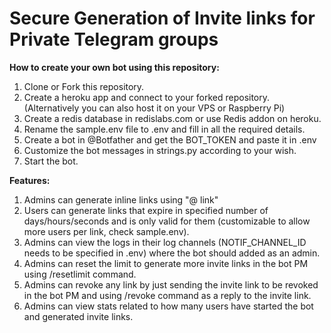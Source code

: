 # Secure Generation of Invite links for Private Telegram groups

**How to create your own bot using this repository:**

1. Clone or Fork this repository.
2. Create a heroku app and connect to your forked repository. (Alternatively you can also host it on your VPS or Raspberry Pi)
3. Create a redis database in redislabs.com or use Redis addon on heroku.
4. Rename the sample.env file to .env and fill in all the required details.
5. Create a bot in @Botfather and get the BOT_TOKEN and paste it in .env
6. Customize the bot messages in strings.py according to your wish.
7. Start the bot.

**Features:**

1. Admins can generate inline links using "@<yourbotname> link"
2. Users can generate links that expire in specified number of days/hours/seconds and is only valid for them (customizable to allow more users per link, check sample.env).
3. Admins can view the logs in their log channels (NOTIF_CHANNEL_ID needs to be specified in .env) where the bot should added as an admin.
4. Admins can reset the limit to generate more invite links in the bot PM using /resetlimit command.
5. Admins can revoke any link by just sending the invite link to be revoked in the bot PM and using /revoke command as a reply to the invite link.
6. Admins can view stats related to how many users have started the bot and generated invite links.
